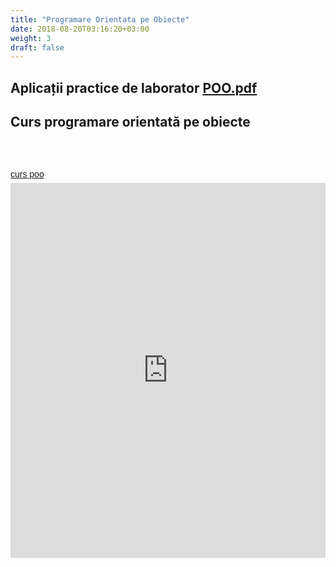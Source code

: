 ```yaml
---
title: "Programare Orientata pe Obiecte"
date: 2018-08-20T03:16:20+03:00
weight: 3
draft: false
---
```


<html>
  <body>
    <div class="wiki" id="content_view" style="display: block;">
<h2 id="toc0"><a name="x-Aplicații practice de laborator file:POO.pdf"></a>Aplicații practice de laborator <a href="/files/POO.pdf">POO.pdf</a></h2>
 <h2 id="toc1"><a name="x-Curs programare orientată pe obiecte"></a>Curs programare orientată pe obiecte</h2>
 <br />
<br />
<a title="View curs poo on Scribd" href="http://www.scribd.com/doc/93080491/curs-poo?secret_password=1wnf8srdr2xg33vjbo8w" style="margin: 12px auto 6px auto; font-family: Helvetica,Arial,Sans-serif; font-style: normal; font-variant: normal; font-weight: normal; font-size: 14px; line-height: normal; font-size-adjust: none; font-stretch: normal; -x-system-font: none; display: block; text-decoration: underline;" rel="nofollow">curs poo</a><iframe class="scribd_iframe_embed" src="http://www.scribd.com/embeds/93080491/content?start_page=1&amp;view_mode=list&amp;access_key=key-15an8ys0exevg961np7n&amp;secret_password=1wnf8srdr2xg33vjbo8w" data-auto-height="true" data-aspect-ratio="0.772727272727273" scrolling="no" id="doc_98714" width="100%" height="600" frameborder="0" name="doc_98714"></iframe>
    </div>
  </body>
</html>